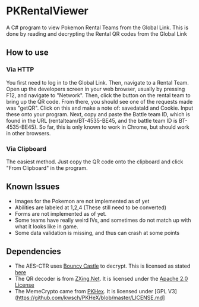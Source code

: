 # PKRentalViewer
A C# program to view Pokemon Rental Teams from the Global Link. This is done by reading and decrypting the Rental QR codes from the Global Link

## How to use
### Via HTTP
You first need to log in to the Global Link. Then, navigate to a Rental Team. Open up the developers screen in your web browser, usually by pressing F12, and navigate to "Network". Then, click the button on the rental team to bring up the QR code. From there, you should see one of the requests made was "getQR". Click on this and make a note of: savedataId and Cookie. Input these onto your program. Next, copy and paste the Battle team ID, which is found in the URL (rentalteam/BT-4535-BE45, and the battle team ID is BT-4535-BE45). So far, this is only known to work in Chrome, but should work in other browsers.  

### Via Clipboard
The easiest method. Just copy the QR code onto the clipboard and click "From Clipboard" in the program.

## Known Issues
 * Images for the Pokemon are not implemented as of yet
 * Abilities are labeled at 1,2,4 (These still need to be converted)
 * Forms are not implemented as of yet.
 * Some teams have really weird IVs, and sometimes do not match up with what it looks like in game.
 * Some data validation is missing, and thus can crash at some points

## Dependencies

 * The AES-CTR uses [Bouncy Castle](http://www.bouncycastle.org/csharp/licence.html) to decrypt. This is licensed as stated [here](http://www.bouncycastle.org/csharp/licence.html)
 * The QR decoder is from [ZXing.Net](https://www.nuget.org/packages/ZXing.Net/). It is licensed under the [Apache 2.0 License](http://www.apache.org/licenses/LICENSE-2.0)
 * The MemeCrypto came from [PKHex](https://www.nuget.org/packages/ZXing.Net/). It is licensed under [GPL V3](https://github.com/kwsch/PKHeX/blob/master/LICENSE.md]
